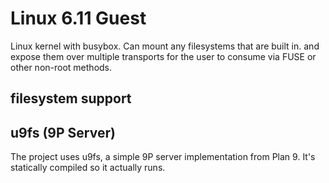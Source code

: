 # Linux 6.11 Guest

Linux kernel with busybox. Can mount any filesystems that are built in. and
expose them over multiple transports for the user to consume via FUSE or other
non-root methods.

## filesystem support



## u9fs (9P Server)

The project uses u9fs, a simple 9P server implementation from Plan 9. It's
statically compiled so it actually runs.
